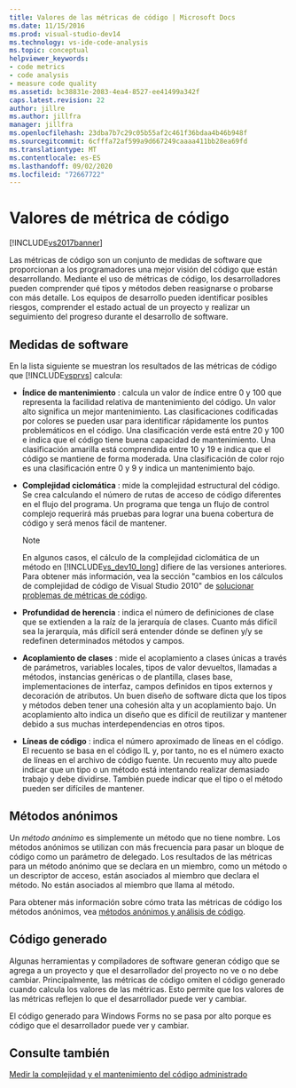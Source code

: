 ```yaml
---
title: Valores de las métricas de código | Microsoft Docs
ms.date: 11/15/2016
ms.prod: visual-studio-dev14
ms.technology: vs-ide-code-analysis
ms.topic: conceptual
helpviewer_keywords:
- code metrics
- code analysis
- measure code quality
ms.assetid: bc38831e-2083-4ea4-8527-ee41499a342f
caps.latest.revision: 22
author: jillre
ms.author: jillfra
manager: jillfra
ms.openlocfilehash: 23dba7b7c29c05b55af2c461f36bdaa4b46b948f
ms.sourcegitcommit: 6cfffa72af599a9d667249caaaa411bb28ea69fd
ms.translationtype: MT
ms.contentlocale: es-ES
ms.lasthandoff: 09/02/2020
ms.locfileid: "72667722"
---
```

# <a name="code-metrics-values"></a>Valores de métrica de código
[!INCLUDE[vs2017banner](../includes/vs2017banner.md)]

Las métricas de código son un conjunto de medidas de software que proporcionan a los programadores una mejor visión del código que están desarrollando. Mediante el uso de métricas de código, los desarrolladores pueden comprender qué tipos y métodos deben reasignarse o probarse con más detalle. Los equipos de desarrollo pueden identificar posibles riesgos, comprender el estado actual de un proyecto y realizar un seguimiento del progreso durante el desarrollo de software.

## <a name="software-measurements"></a>Medidas de software
 En la lista siguiente se muestran los resultados de las métricas de código que [!INCLUDE[vsprvs](../includes/vsprvs-md.md)] calcula:

- **Índice de mantenimiento** : calcula un valor de índice entre 0 y 100 que representa la facilidad relativa de mantenimiento del código. Un valor alto significa un mejor mantenimiento. Las clasificaciones codificadas por colores se pueden usar para identificar rápidamente los puntos problemáticos en el código. Una clasificación verde está entre 20 y 100 e indica que el código tiene buena capacidad de mantenimiento. Una clasificación amarilla está comprendida entre 10 y 19 e indica que el código se mantiene de forma moderada. Una clasificación de color rojo es una clasificación entre 0 y 9 y indica un mantenimiento bajo.

- **Complejidad ciclomática** : mide la complejidad estructural del código. Se crea calculando el número de rutas de acceso de código diferentes en el flujo del programa. Un programa que tenga un flujo de control complejo requerirá más pruebas para lograr una buena cobertura de código y será menos fácil de mantener.

    > [!NOTE]
    > En algunos casos, el cálculo de la complejidad ciclomática de un método en [!INCLUDE[vs_dev10_long](../includes/vs-dev10-long-md.md)] difiere de las versiones anteriores. Para obtener más información, vea la sección "cambios en los cálculos de complejidad de código de Visual Studio 2010" de [solucionar problemas de métricas de código](../code-quality/troubleshooting-code-metrics-issues.md).

- **Profundidad de herencia** : indica el número de definiciones de clase que se extienden a la raíz de la jerarquía de clases. Cuanto más difícil sea la jerarquía, más difícil será entender dónde se definen y/y se redefinen determinados métodos y campos.

- **Acoplamiento de clases** : mide el acoplamiento a clases únicas a través de parámetros, variables locales, tipos de valor devueltos, llamadas a métodos, instancias genéricas o de plantilla, clases base, implementaciones de interfaz, campos definidos en tipos externos y decoración de atributos. Un buen diseño de software dicta que los tipos y métodos deben tener una cohesión alta y un acoplamiento bajo. Un acoplamiento alto indica un diseño que es difícil de reutilizar y mantener debido a sus muchas interdependencias en otros tipos.

- **Líneas de código** : indica el número aproximado de líneas en el código. El recuento se basa en el código IL y, por tanto, no es el número exacto de líneas en el archivo de código fuente. Un recuento muy alto puede indicar que un tipo o un método está intentando realizar demasiado trabajo y debe dividirse. También puede indicar que el tipo o el método pueden ser difíciles de mantener.

## <a name="anonymous-methods"></a>Métodos anónimos
 Un *método anónimo* es simplemente un método que no tiene nombre. Los métodos anónimos se utilizan con más frecuencia para pasar un bloque de código como un parámetro de delegado. Los resultados de las métricas para un método anónimo que se declara en un miembro, como un método o un descriptor de acceso, están asociados al miembro que declara el método. No están asociados al miembro que llama al método.

 Para obtener más información sobre cómo trata las métricas de código los métodos anónimos, vea [métodos anónimos y análisis de código](../code-quality/anonymous-methods-and-code-analysis.md).

## <a name="generated-code"></a>Código generado
 Algunas herramientas y compiladores de software generan código que se agrega a un proyecto y que el desarrollador del proyecto no ve o no debe cambiar. Principalmente, las métricas de código omiten el código generado cuando calcula los valores de las métricas. Esto permite que los valores de las métricas reflejen lo que el desarrollador puede ver y cambiar.

 El código generado para Windows Forms no se pasa por alto porque es código que el desarrollador puede ver y cambiar.

## <a name="see-also"></a>Consulte también
 [Medir la complejidad y el mantenimiento del código administrado](../code-quality/measuring-complexity-and-maintainability-of-managed-code.md)
